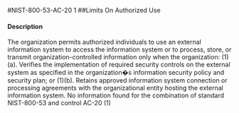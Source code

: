#NIST-800-53-AC-20 1
##Limits On Authorized Use
#### Description
The organization permits authorized individuals to use an external information system to access the information system or to process, store, or transmit organization-controlled information only when the organization:
   (1)(a).  Verifies the implementation of required security controls on the external system as specified in the organization�s information security policy and security plan; or
   (1)(b).  Retains approved information system connection or processing agreements with the organizational entity hosting the external information system.
No information found for the combination of standard NIST-800-53 and control AC-20 (1)
